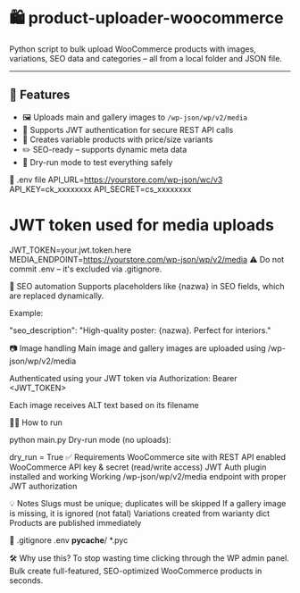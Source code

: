 # 🛍️ product-uploader-woocommerce

Python script to bulk upload WooCommerce products with images, variations, SEO data and categories – all from a local folder and JSON file.

---

## 🚀 Features

- 🖼️ Uploads main and gallery images to `/wp-json/wp/v2/media`
- 🔐 Supports JWT authentication for secure REST API calls
- 🧾 Creates variable products with price/size variants
- ✏️ SEO-ready – supports dynamic meta data 
- 🧪 Dry-run mode to test everything safely

🔐 .env file
API_URL=https://yourstore.com/wp-json/wc/v3
API_KEY=ck_xxxxxxxx
API_SECRET=cs_xxxxxxxx

# JWT token used for media uploads
JWT_TOKEN=your.jwt.token.here
MEDIA_ENDPOINT=https://yourstore.com/wp-json/wp/v2/media
⚠️ Do not commit .env – it's excluded via .gitignore.

🧠 SEO automation
Supports placeholders like {nazwa} in SEO fields, which are replaced dynamically.

Example:

"seo_description": "High-quality poster: {nazwa}. Perfect for interiors."

📷 Image handling
Main image and gallery images are uploaded using /wp-json/wp/v2/media

Authenticated using your JWT token via Authorization: Bearer <JWT_TOKEN>

Each image receives ALT text based on its filename

🏃‍♀️ How to run

python main.py
Dry-run mode (no uploads):


dry_run = True
✅ Requirements
WooCommerce site with REST API enabled
WooCommerce API key & secret (read/write access)
JWT Auth plugin installed and working
Working /wp-json/wp/v2/media endpoint with proper JWT authorization

💡 Notes
Slugs must be unique; duplicates will be skipped
If a gallery image is missing, it is ignored (not fatal)
Variations created from warianty dict
Products are published immediately

🧼 .gitignore
.env
__pycache__/
*.pyc

🛠️ Why use this?
To stop wasting time clicking through the WP admin panel. Bulk create full-featured, SEO-optimized WooCommerce products in seconds.

